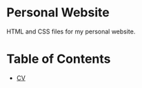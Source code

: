 # Personal Website
HTML and CSS files for my personal website.

Table of Contents
=================

  * [CV](#felix-bracht.github.io/CV_Felix_Bracht.pdf)
